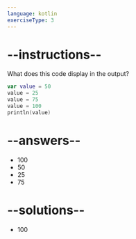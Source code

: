 ```yaml
---
language: kotlin
exerciseType: 3
---
```


# --instructions--

What does this code display in the output?
```kotlin
var value = 50
value = 25
value = 75
value = 100
println(value)
```

# --answers--

- 100
- 50
- 25
- 75

# --solutions--

- 100
